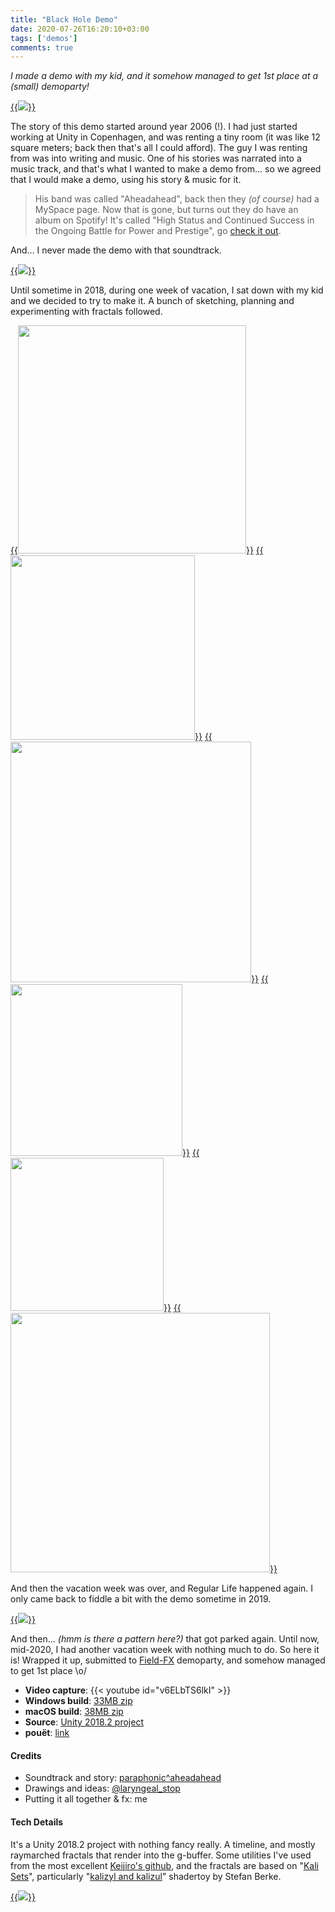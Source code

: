 ```yaml
---
title: "Black Hole Demo"
date: 2020-07-26T16:20:10+03:00
tags: ['demos']
comments: true
---
```


*I made a demo with my kid, and it somehow managed to get 1st place at a (small) demoparty!*

[{{<img src="/img/blog/2020/blackhole/shot.jpg">}}](/img/blog/2020/blackhole/shot.jpg)

The story of this demo started around year 2006 (!). I had just started working at Unity
in Copenhagen, and was renting a tiny room (it was like 12 square meters; back then that's
all I could afford). The guy I was renting from was into writing
and music. One of his stories was narrated into a music track, and that's what I wanted
to make a demo from... so we agreed that I would make a demo, using his story & music for it.

> His band was called "Aheadahead", back then they *(of course)* had a MySpace page. Now that is
> gone, but turns out they do have an album on Spotify! It's called
> "High Status and Continued Success in the Ongoing Battle for Power and Prestige",
> go [check it out](https://open.spotify.com/album/2jtZMLk1PbU5ckYRe9cdeE).

And... I never made the demo with that soundtrack.

[{{<img src="/img/blog/2020/blackhole/20180820a.jpg">}}](/img/blog/2020/blackhole/20180820a.jpg)

Until sometime in 2018, during one week of vacation, I sat down with my kid and we decided
to try to make it. A bunch of sketching, planning and experimenting with fractals followed.

[{{<img src="/img/blog/2020/blackhole/20180821b.png" width="365px">}}](/img/blog/2020/blackhole/20180821b.png)
[{{<img src="/img/blog/2020/blackhole/20180822a.png" width="295px">}}](/img/blog/2020/blackhole/20180822a.png)
[{{<img src="/img/blog/2020/blackhole/20180822b.png" width="385px">}}](/img/blog/2020/blackhole/20180822b.png)
[{{<img src="/img/blog/2020/blackhole/20180823a.jpg" width="275px">}}](/img/blog/2020/blackhole/20180823a.jpg)
[{{<img src="/img/blog/2020/blackhole/20180823b.jpg" width="245px">}}](/img/blog/2020/blackhole/20180823b.jpg)
[{{<img src="/img/blog/2020/blackhole/20180826a.jpg" width="415px">}}](/img/blog/2020/blackhole/20180826a.jpg)

And then the vacation week was over, and Regular Life happened again. I only came back to fiddle
a bit with the demo sometime in 2019.

[{{<img src="/img/blog/2020/blackhole/20190312.jpg">}}](/img/blog/2020/blackhole/20190312.jpg)

And then... *(hmm is there a pattern here?)* that got parked again. Until now, mid-2020, I had another
vacation week with nothing much to do. So here it is! Wrapped it up, submitted to [Field-FX](https://field-fx.party/)
demoparty, and somehow managed to get 1st place \o/

* **Video capture**: {{< youtube id="v6ELbTS6lkI" >}}
* **Windows build**: [33MB zip](/files/demos/2020/nesnausk-blackhole-win64.zip)
* **macOS build**: [38MB zip](/files/demos/2020/nesnausk-blackhole-mac.zip)
* **Source**: [Unity 2018.2 project](https://github.com/aras-p/BlackHoleDemo)
* **pouët**: [link](https://www.pouet.net/prod.php?which=86463)

#### Credits

- Soundtrack and story: [paraphonic^aheadahead](https://open.spotify.com/album/2jtZMLk1PbU5ckYRe9cdeE)
- Drawings and ideas: [@laryngeal_stop](https://www.instagram.com/laryngeal_stop/)
- Putting it all together & fx: me

#### Tech Details

It's a Unity 2018.2 project with nothing fancy really. A timeline,
and mostly raymarched fractals that render into the g-buffer. Some utilities
I've used from the most excellent [Keijiro's github](https://github.com/keijiro),
and the fractals are based on "[Kali Sets](https://softologyblog.wordpress.com/2011/05/04/kalisets-and-hybrid-ducks/)",
particularly "[kalizyl and kalizul](https://www.shadertoy.com/view/MtlGR2)" shadertoy by Stefan Berke.


[{{<img src="/img/blog/2020/blackhole/20180826b.jpg">}}](/img/blog/2020/blackhole/20180826b.jpg)
